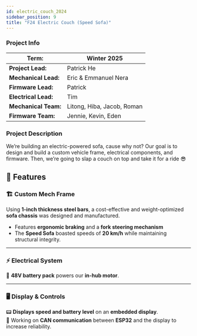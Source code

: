```yaml
---
id: electric_couch_2024
sidebar_position: 9
title: "F24 Electric Couch (Speed Sofa)"
---
```


### Project Info

| **Term:** | Winter 2025 |
| -------------------- | --------------------------------------------------------------------------|
| **Project Lead:**       | Patrick He |
| **Mechanical Lead:** | Eric & Emmanuel Nera |
| **Firmware Lead:** | Patrick |
| **Electrical Lead:** | Tim |
| **Mechanical Team:** | Litong, Hiba, Jacob, Roman |
| **Firmware Team:** | Jennie, Kevin, Eden |

### Project Description
We’re building an electric-powered sofa, cause why not? Our goal is to design and build a custom vehicle frame, electrical components, and firmware. Then, we’re going to slap a couch on top and take it for a ride 😎


## 🚀 Features

### 🏗️ Custom Mech Frame  
Using **1-inch thickness steel bars**, a cost-effective and weight-optimized **sofa chassis** was designed and manufactured.  

- Features **ergonomic braking** and a **fork steering mechanism**  
- The **Speed Sofa** boasted speeds of **20 km/h** while maintaining structural integrity.  

---

### ⚡ Electrical System  
🔋 **48V battery pack** powers our **in-hub motor**.

---

### 🖥️ Display & Controls  
📟 **Displays speed and battery level** on an **embedded display**.  
🔄 Working on **CAN communication** between **ESP32** and the display to increase reliability.

